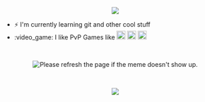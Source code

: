 <!-- ![](https://c.tenor.com/WuOwfnsLcfYAAAAC/star-wars-obi-wan-kenobi.gif)
-->
<p align="center">
 <img src="https://c.tenor.com/WuOwfnsLcfYAAAAC/star-wars-obi-wan-kenobi.gif">
</p>

<ul>
 <li>⚡ I'm currently learning git and other cool stuff</li>
<li>:video_game: I like PvP Games like  <img width="20" height="20" src="https://upload.wikimedia.org/wikipedia/commons/2/2a/LoL_icon.svg">
<img width="20" height="20" src="https://seeklogo.com/images/V/valorant-logo-FAB2CA0E55-seeklogo.com.png">
<img width="20" height="20" src="https://upload.wikimedia.org/wikipedia/commons/thumb/e/eb/WoW_icon.svg/1200px-WoW_icon.svg.png"></li>
</ul>

</br>

<p align="center">
<img src='https://random-memer.herokuapp.com/' title="Meme" alt="Please refresh the page if the meme doesn't show up.">
</p>

</br>

<p align="center">
 <img src="https://profile-counter.glitch.me/{PascalShox}/count.svg">
</p>


<!--
**PascalShox/PascalShox** is a ✨ _special_ ✨ repository because its `README.md` (this file) appears on your GitHub profile.

Here are some ideas to get you started:

- 🔭 I’m currently working on ...
- 🌱 I’m currently learning ...
- 👯 I’m looking to collaborate on ...
- 🤔 I’m looking for help with ...
- 💬 Ask me about ...
- 📫 How to reach me: ...
- 😄 Pronouns: ...
- ⚡ Fun fact: ...
-->

